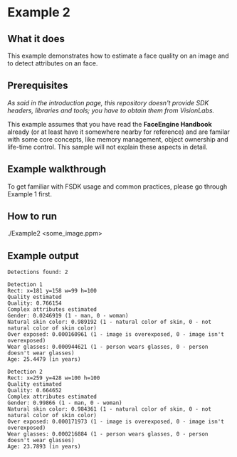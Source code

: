# Example 2
## What it does
This example demonstrates how to estimate a face quality on an image and to detect attributes on an face.

## Prerequisites
*As said in the introduction page, this repository doesn't provide SDK headers, libraries and tools; you have to obtain them from VisionLabs.*

This example assumes that you have read the **FaceEngine Handbook** already (or at least have it somewhere nearby for reference) and are familar with some core concepts, like memory management, object ownership and life-time control. This sample will not explain these aspects in detail.

## Example walkthrough
To get familiar with FSDK usage and common practices, please go through Example 1 first.

## How to run
./Example2 <some_image.ppm>

## Example output
```
Detections found: 2

Detection 1
Rect: x=181 y=158 w=99 h=100
Quality estimated
Quality: 0.766154
Complex attributes estimated
Gender: 0.0246919 (1 - man, 0 - woman)
Natural skin color: 0.989192 (1 - natural color of skin, 0 - not natural color of skin color)
Over exposed: 0.000160961 (1 - image is overexposed, 0 - image isn't overexposed)
Wear glasses: 0.000944621 (1 - person wears glasses, 0 - person doesn't wear glasses)
Age: 25.4479 (in years)

Detection 2
Rect: x=259 y=428 w=100 h=100
Quality estimated
Quality: 0.664652
Complex attributes estimated
Gender: 0.99866 (1 - man, 0 - woman)
Natural skin color: 0.984361 (1 - natural color of skin, 0 - not natural color of skin color)
Over exposed: 0.000171973 (1 - image is overexposed, 0 - image isn't overexposed)
Wear glasses: 0.000216884 (1 - person wears glasses, 0 - person doesn't wear glasses)
Age: 23.7893 (in years)
```
